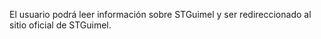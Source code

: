 El usuario podrá leer información sobre STGuimel y ser redireccionado al sitio oficial de STGuimel. 